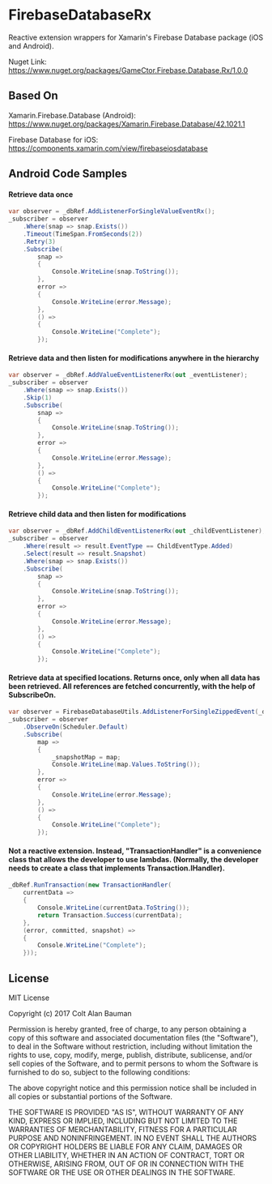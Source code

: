 # FirebaseDatabaseRx
Reactive extension wrappers for Xamarin's Firebase Database package (iOS and Android).

Nuget Link: https://www.nuget.org/packages/GameCtor.Firebase.Database.Rx/1.0.0

## Based On
Xamarin.Firebase.Database (Android): https://www.nuget.org/packages/Xamarin.Firebase.Database/42.1021.1

Firebase Database for iOS: https://components.xamarin.com/view/firebaseiosdatabase


## Android Code Samples

#### Retrieve data once

```C#
var observer = _dbRef.AddListenerForSingleValueEventRx();
_subscriber = observer
    .Where(snap => snap.Exists())
    .Timeout(TimeSpan.FromSeconds(2))
    .Retry(3)
    .Subscribe(
        snap =>
        {
            Console.WriteLine(snap.ToString());
        },
        error =>
        {
            Console.WriteLine(error.Message);
        },
        () =>
        {
            Console.WriteLine("Complete");
        });
```

#### Retrieve data and then listen for modifications anywhere in the hierarchy

```C#
var observer = _dbRef.AddValueEventListenerRx(out _eventListener);
_subscriber = observer
    .Where(snap => snap.Exists())
    .Skip(1)
    .Subscribe(
        snap =>
        {
            Console.WriteLine(snap.ToString());
        },
        error =>
        {
            Console.WriteLine(error.Message);
        },
        () =>
        {
            Console.WriteLine("Complete");
        });
```

#### Retrieve child data and then listen for modifications

```C#
var observer = _dbRef.AddChildEventListenerRx(out _childEventListener);
_subscriber = observer
    .Where(result => result.EventType == ChildEventType.Added)
    .Select(result => result.Snapshot)
    .Where(snap => snap.Exists())
    .Subscribe(
        snap =>
        {
            Console.WriteLine(snap.ToString());
        },
        error =>
        {
            Console.WriteLine(error.Message);
        },
        () =>
        {
            Console.WriteLine("Complete");
        });
```

#### Retrieve data at specified locations. Returns once, only when all data has been retrieved. All references are fetched concurrently, with the help of SubscribeOn.

```C#
var observer = FirebaseDatabaseUtils.AddListenerForSingleZippedEvent(_dbRef, _dbRef2, _dbRef3);
_subscriber = observer
    .ObserveOn(Scheduler.Default)
    .Subscribe(
        map =>
        {
            _snapshotMap = map;
            Console.WriteLine(map.Values.ToString());
        },
        error =>
        {
            Console.WriteLine(error.Message);
        },
        () =>
        {
            Console.WriteLine("Complete");
        });
```

#### Not a reactive extension. Instead, "TransactionHandler" is a convenience class that allows the developer to use lambdas. (Normally, the developer needs to create a class that implements Transaction.IHandler).

```C#
_dbRef.RunTransaction(new TransactionHandler(
    currentData =>
    {
        Console.WriteLine(currentData.ToString());
        return Transaction.Success(currentData);
    },
    (error, committed, snapshot) =>
    {
        Console.WriteLine("Complete");
    }));
```

## License

MIT License

Copyright (c) 2017 Colt Alan Bauman

Permission is hereby granted, free of charge, to any person obtaining a copy
of this software and associated documentation files (the "Software"), to deal
in the Software without restriction, including without limitation the rights
to use, copy, modify, merge, publish, distribute, sublicense, and/or sell
copies of the Software, and to permit persons to whom the Software is
furnished to do so, subject to the following conditions:

The above copyright notice and this permission notice shall be included in all
copies or substantial portions of the Software.

THE SOFTWARE IS PROVIDED "AS IS", WITHOUT WARRANTY OF ANY KIND, EXPRESS OR
IMPLIED, INCLUDING BUT NOT LIMITED TO THE WARRANTIES OF MERCHANTABILITY,
FITNESS FOR A PARTICULAR PURPOSE AND NONINFRINGEMENT. IN NO EVENT SHALL THE
AUTHORS OR COPYRIGHT HOLDERS BE LIABLE FOR ANY CLAIM, DAMAGES OR OTHER
LIABILITY, WHETHER IN AN ACTION OF CONTRACT, TORT OR OTHERWISE, ARISING FROM,
OUT OF OR IN CONNECTION WITH THE SOFTWARE OR THE USE OR OTHER DEALINGS IN THE
SOFTWARE.
